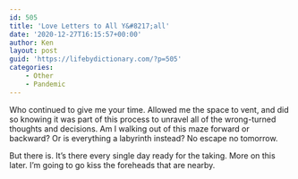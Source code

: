 ```yaml
---
id: 505
title: 'Love Letters to All Y&#8217;all'
date: '2020-12-27T16:15:57+00:00'
author: Ken
layout: post
guid: 'https://lifebydictionary.com/?p=505'
categories:
    - Other
    - Pandemic
---
```


Who continued to give me your time. Allowed me the space to vent, and did so knowing it was part of this process to unravel all of the wrong-turned thoughts and decisions. Am I walking out of this maze forward or backward? Or is everything a labyrinth instead? No escape no tomorrow.

But there is. It’s there every single day ready for the taking. More on this later. I’m going to go kiss the foreheads that are nearby.